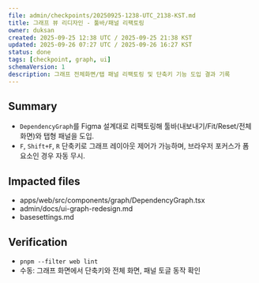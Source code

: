```yaml
---
file: admin/checkpoints/20250925-1238-UTC_2138-KST.md
title: 그래프 뷰 리디자인 - 툴바/패널 리팩토링
owner: duksan
created: 2025-09-25 12:38 UTC / 2025-09-25 21:38 KST
updated: 2025-09-26 07:27 UTC / 2025-09-26 16:27 KST
status: done
tags: [checkpoint, graph, ui]
schemaVersion: 1
description: 그래프 전체화면/탭 패널 리팩토링 및 단축키 기능 도입 결과 기록
---
```


## Summary

- `DependencyGraph`를 Figma 설계대로 리팩토링해 툴바(내보내기/Fit/Reset/전체 화면)와 탭형 패널을 도입.
- `F`, `Shift+F`, `R` 단축키로 그래프 레이아웃 제어가 가능하며, 브라우저 포커스가 폼 요소인 경우 자동 무시.

## Impacted files

- apps/web/src/components/graph/DependencyGraph.tsx
- admin/docs/ui-graph-redesign.md
- basesettings.md

## Verification

- `pnpm --filter web lint`
- 수동: 그래프 화면에서 단축키와 전체 화면, 패널 토글 동작 확인
